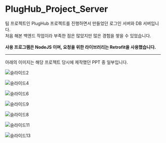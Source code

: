 # PlugHub_Project_Server

팀 프로젝트인 PlugHub 프로젝트를 진행하면서 만들었던 로그인 서버와 DB 서버입니다.<br>
처음 해본 백엔드 작업이라 부족한 점은 많았지만 많은 경험을 쌓을 수 있었습니다.<br><br>
**사용 프로그램은 NodeJS 이며, 요청을 위한 라이브러리는 Retrofit을 사용했습니다.**

---------------------------------------
아래의 이미지는 해당 프로젝트 당시에 제작했던 PPT 중 일부입니다.<br>

![슬라이드2](https://github.com/byeoli24/PlugHub_Project_Server/assets/136569313/6a2f5710-bfc0-4764-af75-0f69c105e85f)

![슬라이드4](https://github.com/byeoli24/PlugHub_Project_Server/assets/136569313/d5f91a93-4631-4d63-aff0-5522e7b6ce7d)

![슬라이드6](https://github.com/byeoli24/PlugHub_Project_Server/assets/136569313/9f5a3999-2f69-452a-8fb1-c3cfccc04737)

![슬라이드9](https://github.com/byeoli24/PlugHub_Project_Server/assets/136569313/71e1abc4-9418-453a-89ea-a2bbde40f79f)

![슬라이드8](https://github.com/byeoli24/PlugHub_Project_Server/assets/136569313/d2ea77f9-5365-4e37-bcaa-ea99627d36b1)

![슬라이드11](https://github.com/byeoli24/PlugHub_Project_Server/assets/136569313/0812aea6-f2e0-4ef2-a25e-1f26d2404984)

![슬라이드13](https://github.com/byeoli24/PlugHub_Project_Server/assets/136569313/adc89b01-e684-4060-8e2f-731a63adef7d)



